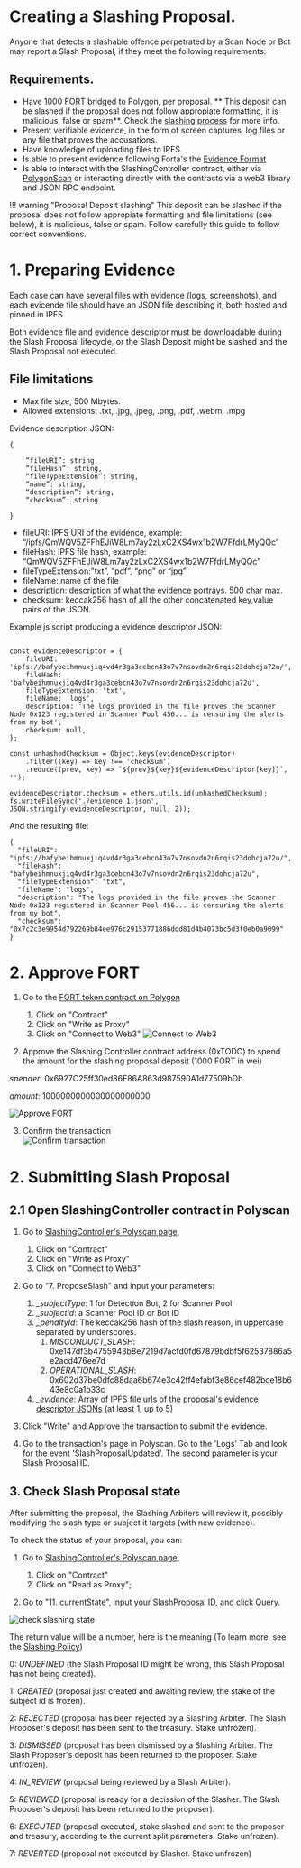 # Creating a Slashing Proposal.

Anyone that detects a slashable offence perpetrated by a Scan Node or Bot may report a Slash Proposal, if they meet the following requirements:

## Requirements.

- Have 1000 FORT bridged to Polygon, per proposal. ** This deposit can be slashed if the proposal does not follow appropiate formatting, it is malicious, false or spam**. Check the [slashing process](./slashing-process.md) for more info.
- Present verifiable evidence, in the form of screen captures, log files or any file that proves the accusations.
- Have knowledge of uploading files to IPFS.
- Is able to present evidence following Forta's the [Evidence Format](#evidence-format)
- Is able to interact with the SlashingController contract, either via [PolygonScan](https://polygonscan.com/) or interacting directly with the contracts via a web3 library and JSON RPC endpoint.


!!! warning "Proposal Deposit slashing"
    This deposit can be slashed if the proposal does not follow appropiate formatting and file limitations (see below), it is malicious, false or spam.
    Follow carefully this guide to follow correct conventions.



# 1. Preparing Evidence

Each case can have several files with evidence (logs, screenshots), and each evicende file should have an JSON file describing it, both hosted and pinned in IPFS.

Both evidence file and evidence descriptor must be downloadable during the Slash Proposal lifecycle, or the Slash Deposit might be slashed and the Slash Proposal not executed.

## File limitations

- Max file size, 500 Mbytes.
- Allowed extensions: .txt, .jpg, .jpeg, .png, .pdf, .webm, .mpg

Evidence description JSON:

```
{

    “fileURI”: string,
    “fileHash”: string,
    “fileTypeExtension”: string,
    “name”: string,
    “description”: string,
    “checksum”: string

}
```

- fileURI: IPFS URI of the evidence, example: “/ipfs/QmWQV5ZFFhEJiW8Lm7ay2zLxC2XS4wx1b2W7FfdrLMyQQc”
- fileHash: IPFS file hash, example: “QmWQV5ZFFhEJiW8Lm7ay2zLxC2XS4wx1b2W7FfdrLMyQQc”
- fileTypeExtension:”txt”, “pdf”, “png” or “jpg”
- fileName: name of the file
- description: description of what the evidence portrays. 500 char max.
- checksum: keccak256 hash of all the other concatenated key,value pairs of the JSON.

Example js script producing a evidence descriptor JSON:

```

const evidenceDescriptor = {
    fileURI: 'ipfs://bafybeihmnuxjiq4vd4r3ga3cebcn43o7v7nsovdn2n6rqis23dohcja72u/',
    fileHash: 'bafybeihmnuxjiq4vd4r3ga3cebcn43o7v7nsovdn2n6rqis23dohcja72u',
    fileTypeExtension: 'txt',
    fileName: 'logs',
    description: 'The logs provided in the file proves the Scanner Node 0x123 registered in Scanner Pool 456... is censuring the alerts from my bot',
    checksum: null,
};

const unhashedChecksum = Object.keys(evidenceDescriptor)
    .filter((key) => key !== 'checksum')
    .reduce((prev, key) => `${prev}${key}${evidenceDescriptor[key]}`, '');

evidenceDescriptor.checksum = ethers.utils.id(unhashedChecksum);
fs.writeFileSync('./evidence_1.json', JSON.stringify(evidenceDescriptor, null, 2));

```

And the resulting file:

```
{
  "fileURI": "ipfs://bafybeihmnuxjiq4vd4r3ga3cebcn43o7v7nsovdn2n6rqis23dohcja72u/",
  "fileHash": "bafybeihmnuxjiq4vd4r3ga3cebcn43o7v7nsovdn2n6rqis23dohcja72u",
  "fileTypeExtension": "txt",
  "fileName": "logs",
  "description": "The logs provided in the file proves the Scanner Node 0x123 registered in Scanner Pool 456... is censuring the alerts from my bot",
  "checksum": "0x7c2c3e9954d792269b84ee976c29153771886ddd81d4b4073bc5d3f0eb0a9099"
}
```

# 2. Approve FORT
1. Go to the [FORT token contract on Polygon](https://polygonscan.com/address/0x9ff62d1FC52A907B6DCbA8077c2DDCA6E6a9d3e1#writeProxyContract)
    1. Click on "Contract"
    2. Click on "Write as Proxy"
    3. Click on "Connect to Web3"
   ![Connect to Web3](stake-bot1.png)

2. Approve the Slashing Controller contract address (0xTODO) to spend the amount for the slashing proposal deposit (1000 FORT in wei)

*spender*: 0x6927C25ff30ed86F86A863d987590A1d77509bDb

*amount*: 1000000000000000000000

   ![Approve FORT](/slashing-images/approve.png)

3. Confirm the transaction<br>
   ![Confirm transaction](stake-bot3.png)



# 2. Submitting Slash Proposal


## 2.1 Open SlashingController contract in Polyscan


1. Go to [SlashingController's Polyscan page](https://polygonscan.com/address/0x6927C25ff30ed86F86A863d987590A1d77509bDb#writeProxyContract),
    1. Click on "Contract"
    2. Click on "Write as Proxy"
    3. Click on "Connect to Web3"

2. Go to "7. ProposeSlash" and input your parameters:
    1. *_subjectType*: 1 for Detection Bot, 2 for Scanner Pool
    2. *_subjectId*: a Scanner Pool ID or Bot ID
    3. *_penaltyId*: The keccak256 hash of the slash reason, in uppercase separated by underscores.
        1. *MISCONDUCT_SLASH*: 0xe147df3b4755943b8e7219d7acfd0fd67879bdbf5f62537886a5e2acd476ee7d
        2. *OPERATIONAL_SLASH*: 0x602d37be0dfc88daa6b674e3c42ff4efabf3e86cef482bce18b643e8c0a1b33c
    4. *_evidence*: Array of IPFS file urls of the proposal's [evidence descriptor JSONs](#1-preparing-evidence) (at least 1, up to 5)

3. Click "Write" and Approve the transaction to submit the evidence.

4. Go to the transaction's page in Polyscan. Go to the 'Logs' Tab and look for the event 'SlashProposalUpdated'. The second parameter is your Slash Proposal ID.

## 3. Check Slash Proposal state

After submitting the proposal, the Slashing Arbiters will review it, possibly modifying the slash type or subject it targets (with new evidence).

To check the status of your proposal, you can:

1. Go to [SlashingController's Polyscan page](https://polygonscan.com/address/0x6927C25ff30ed86F86A863d987590A1d77509bDb#readProxyContract),
    1. Click on "Contract"
    2. Click on "Read as Proxy";

2. Go to "11. currentState", input your SlashProposal ID, and click Query.

![check slashing state](slashing-images/slashing-check-state.png)

The return value will be a number, here is the meaning (To learn more, see the [Slashing Policy](/slashing-policy))

0: _UNDEFINED_ (the Slash Proposal ID might be wrong, this Slash Proposal has not being created).

1: _CREATED_ (proposal just created and awaiting review, the stake of the subject id is frozen).

2: _REJECTED_ (proposal has been rejected by a Slashing Arbiter. The Slash Proposer's deposit has been sent to the treasury. Stake unfrozen).

3: _DISMISSED_ (proposal has been dismissed by a Slashing Arbiter. The Slash Proposer's deposit has been returned to the proposer. Stake unfrozen).

4: _IN_REVIEW_ (proposal being reviewed by a Slash Arbiter).

5: _REVIEWED_ (proposal is ready for a decission of the Slasher. The Slash Proposer's deposit has been returned to the proposer).

6: _EXECUTED_ (proposal executed, stake slashed and sent to the proposer and treasury, according to the current split parameters. Stake unfrozen).

7: _REVERTED_ (proposal not executed by Slasher. Stake unfrozen)
